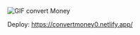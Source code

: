 ![GIF convert Money](https://user-images.githubusercontent.com/115510769/232357846-a3c2f096-a6d8-4fca-a3b3-84d5ebcd12d6.gif)

Deploy: https://convertmoney0.netlify.app/
